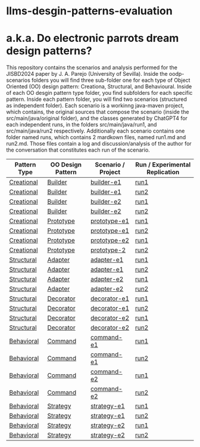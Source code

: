 # llms-desgin-patterns-evaluation 
# a.k.a. Do electronic parrots dream design patterns?


This repository contains the scenarios and analysis performed for the JISBD2024 paper by J. A. Parejo (University of Sevilla).
Inside the oodp-scenarios folders you will find three sub-folder one for each type of Object Oriented (OO) design pattern: Creationa, Structural, and Behavioural. Inside of each OO desgin pattern type folder, you find subfolders for each specific pattern. Inside each pattern folder, you will find two scenarios (structured as independent folder). Each scenario is a workinng java-maven project, which contains, the original sources that compose the scenario (inside the src/main/java/original folder), and the classes generated by ChatGPT4 for each independent runs, in the folders src/main/java/run1, and src/main/java/run2 respectively. Additionally each scenario contains one folder named runs, which contains 2 mardkown files, named run1.md and run2.md. Those files contain a log and discussion/analysis of the author for the conversation that constitutes each run of the scenario.

| Pattern Type  | OO Design Pattern | Scenario / Project | Run / Experimental Replication | 
| ------------- | ------------- | ------------- | ------------- |
| [Creational](oodp-scenarios/creational)  | [Builder](oodp-scenarios/creational/builder)  |  [builder-e1](oodp-scenarios/creational/builder/builder-e1)  |  [run1](oodp-scenarios/creational/builder/builder-e1/runs/run1.md) | 
| [Creational](oodp-scenarios/creational)  | [Builder](oodp-scenarios/creational/builder)  |  [builder-e1](oodp-scenarios/creational/builder/builder-e1)  |  [run2](oodp-scenarios/creational/builder/builder-e1/runs/run2.md) | 
| [Creational](oodp-scenarios/creational)  | [Builder](oodp-scenarios/creational/builder)  |  [builder-e2](oodp-scenarios/creational/builder/builder-e2)  |  [run1](oodp-scenarios/creational/builder/builder-e2/runs/run1.md) | 
| [Creational](oodp-scenarios/creational)  | [Builder](oodp-scenarios/creational/builder)  |  [builder-e2](oodp-scenarios/creational/builder/builder-e2)  |  [run2](oodp-scenarios/creational/builder/builder-e2/runs/run2.md) | 
| [Creational](oodp-scenarios/creational)  | [Prototype](oodp-scenarios/creational/prototype)  |  [prototype-e1](oodp-scenarios/creational/prototype/prototype-e1)  |  [run1](oodp-scenarios/creational/prototype/prototype-e1/runs/run1.md) | 
| [Creational](oodp-scenarios/creational)  | [Prototype](oodp-scenarios/creational/prototype)  |  [prototype-e1](oodp-scenarios/creational/prototype/prototype-e1)  |  [run2](oodp-scenarios/creational/prototype/prototype-e1/runs/run2.md) | 
| [Creational](oodp-scenarios/creational)  | [Prototype](oodp-scenarios/creational/prototype)  |  [prototype-e2](oodp-scenarios/creational/prototype/prototype-e2)  |  [run1](oodp-scenarios/creational/prototype/prototype-e2/runs/run1.md) | 
| [Creational](oodp-scenarios/creational)  | [Prototype](oodp-scenarios/creational/prototype)  |  [prototype-2](oodp-scenarios/creational/prototype/prototype-e2)  |  [run2](oodp-scenarios/creational/prototype/prototype-e2/runs/run2.md) |
| [Structural](oodp-scenarios/structural)  | [Adapter](oodp-scenarios/structural/adapter)  |  [adapter-e1](oodp-scenarios/structural/adapter/adapter-e1)  |  [run1](oodp-scenarios/structural/adapter/adapter-e1/runs/run1.md) |
| [Structural](oodp-scenarios/structural)  | [Adapter](oodp-scenarios/structural/adapter)  |  [adapter-e1](oodp-scenarios/structural/adapter/adapter-e1)  |  [run2](oodp-scenarios/structural/adapter/adapter-e1/runs/run2.md) |
| [Structural](oodp-scenarios/structural)  | [Adapter](oodp-scenarios/structural/adapter)  |  [adapter-e2](oodp-scenarios/structural/adapter/adapter-e2)  |  [run1](oodp-scenarios/structural/adapter/adapter-e2/runs/run1.md) |
| [Structural](oodp-scenarios/structural)  | [Adapter](oodp-scenarios/structural/adapter)  |  [adapter-e2](oodp-scenarios/structural/adapter/adapter-e2)  |  [run2](oodp-scenarios/structural/adapter/adapter-e2/runs/run2.md) |
| [Structural](oodp-scenarios/structural)  | [Decorator](oodp-scenarios/structural/decorator)  |  [decorator-e1](oodp-scenarios/structural/decorator/decorator-e1)  |  [run1](oodp-scenarios/structural/decorator/decorator-e1/runs/run1.md) |
| [Structural](oodp-scenarios/structural)  | [Decorator](oodp-scenarios/structural/decorator)  |  [decorator-e1](oodp-scenarios/structural/decorator/decorator-e1)  |  [run2](oodp-scenarios/structural/decorator/decorator-e1/runs/run2.md) |
| [Structural](oodp-scenarios/structural)  | [Decorator](oodp-scenarios/structural/decorator)  |  [decorator-e2](oodp-scenarios/structural/decorator/decorator-e2)  |  [run1](oodp-scenarios/structural/decorator/decorator-e2/runs/run1.md) |
| [Structural](oodp-scenarios/structural)  | [Decorator](oodp-scenarios/structural/decorator)  |  [decorator-e2](oodp-scenarios/structural/decorator/decorator-e2)  |  [run2](oodp-scenarios/structural/decorator/decorator-e2/runs/run2.md) |
| [Behavioral](oodp-scenarios/behavioural)  | [Command](oodp-scenarios/behavioural/command)  |  [command-e1](oodp-scenarios/behavioural/command/command-e1)  |  [run1](oodp-scenarios/behavioural/command/command-e1/runs/run1.md) |
| [Behavioral](oodp-scenarios/behavioural)  | [Command](oodp-scenarios/behavioural/command)  |  [command-e1](oodp-scenarios/behavioural/command/command-e1)  |  [run2](oodp-scenarios/behavioural/command/command-e1/runs/run2.md) |
| [Behavioral](oodp-scenarios/behavioural)  | [Command](oodp-scenarios/behavioural/command)  |  [command-e2](oodp-scenarios/behavioural/command/command-e2)  |  [run1](oodp-scenarios/behavioural/command/command-e1/runs/run1.md) |
| [Behavioral](oodp-scenarios/behavioural)  | [Command](oodp-scenarios/behavioural/command)  |  [command-e2](oodp-scenarios/behavioural/command/command-e2)  |  [run2](oodp-scenarios/behavioural/command/command-e1/runs/run2.md) |
| [Behavioral](oodp-scenarios/behavioural)  | [Strategy](oodp-scenarios/behavioural/strategy)  |  [strategy-e1](oodp-scenarios/behavioural/strategy/strategy-e1)  |  [run1](oodp-scenarios/behavioural/strategy/strategy-e1/runs/run1.md) |
| [Behavioral](oodp-scenarios/behavioural)  | [Strategy](oodp-scenarios/behavioural/strategy)  |  [strategy-e1](oodp-scenarios/behavioural/strategy/strategy-e1)  |  [run2](oodp-scenarios/behavioural/strategy/strategy-e1/runs/run2.md) |
| [Behavioral](oodp-scenarios/behavioural)  | [Strategy](oodp-scenarios/behavioural/strategy)  |  [strategy-e2](oodp-scenarios/behavioural/strategy/strategy-e2)  |  [run1](oodp-scenarios/behavioural/strategy/strategy-e2/runs/run1.md) |
| [Behavioral](oodp-scenarios/behavioural)  | [Strategy](oodp-scenarios/behavioural/strategy)  |  [strategy-e2](oodp-scenarios/behavioural/strategy/strategy-e2)  |  [run2](oodp-scenarios/behavioural/strategy/strategy-e2/runs/run2.md) |











